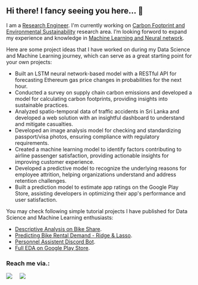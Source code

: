 ## Hi there! I fancy seeing you here... 👋

I am a [Research Engineer](https://www.indeed.com/career-advice/finding-a-job/research-engineers). I'm currently working on [Carbon Footprint and Environmental Sustainability](https://tracified.com/2022/10/17/sustainability-reporting-get-through-the-regulatory-red-tape-and-attract-sustainable-investments/) research area. I’m looking forword to expand my experience and knowledge in [Machine Learning and Neural network](https://www.ibm.com/cloud/learn/machine-learning).

Here are some project ideas that I have worked on during my Data Science and Machine Learning journey, which can serve as a great starting point for your own projects:

- Built an LSTM neural network-based model with a RESTful API for forecasting Ethereum gas price changes in probabilities for the next hour.
- Conducted a survey on supply chain carbon emissions and developed a model for calculating carbon footprints, providing insights into sustainable practices.
- Analyzed spatio-temporal data of traffic accidents in Sri Lanka and developed a web solution with an insightful dashboard to understand and mitigate casualties.
- Developed an image analysis model for checking and standardizing passport/visa photos, ensuring compliance with regulatory requirements.
- Created a machine learning model to identify factors contributing to airline passenger satisfaction, providing actionable insights for improving customer experience.
- Developed a predictive model to recognize the underlying reasons for employee attrition, helping organizations understand and address retention challenges.
- Built a prediction model to estimate app ratings on the Google Play Store, assisting developers in optimizing their app's performance and user satisfaction.

You may check following simple tutorial projects I have published for Data Science and Machine Learning enthusiasts:

 - [Descriptive Analysis on Bike Share](https://www.kaggle.com/code/st4035s12942/descriptive-analysis-on-bike-share/notebook).
 - [Predicting Bike Rental Demand - Ridge & Lasso](https://www.kaggle.com/code/st4035s12942/predicting-bike-rental-demand-ridge-lasso/notebook).
 - [Personnel Assistent Discord Bot](https://replit.com/@Pro59/PA-program#main.py).
 - [Full EDA on Google Play Store](https://www.kaggle.com/code/st4035s12942/full-eda-on-google-play-store).

### Reach me via.: 
<a href = "https://www.linkedin.com/in/pramuditha-rajadasa-b0157917b/"><img src="https://icon.signature.email/social/linkedin-rounded-small-0077b5-FFFFFF.png"></a>   &nbsp; &nbsp; <a href = "https://discordapp.com/users/1005034665276616734"><img src = "https://icon.signature.email/social/discord-rounded-small-7289da-FFFFFF.png"></a>
